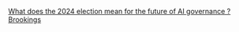 [What does the 2024 election mean for the future of AI governance ?   Brookings](https://qi.tc/qi/120724)
